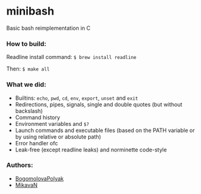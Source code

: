 # minibash
Basic bash reimplementation in C
### How to build:
Readline install command: `$ brew install readline`

Then: `$ make all`
### What we did:
* Builtins: `echo`, `pwd`, `cd`, `env`, `export`, `unset` and `exit`
* Redirections, pipes, signals, single and double quotes (but without backslash)
* Command history
* Environment variables and `$?`
* Launch commands and executable files (based on the PATH variable or by using relative or absolute path)
* Error handler ofc
* Leak-free (except readline leaks) and norminette code-style
### Authors:
* [BogomolovaPolyak](https://github.com/BogomolovaPolyak)
* [MikavaN](https://github.com/MikavaN)
